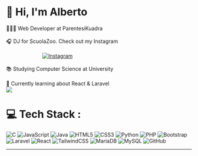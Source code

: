 # 👋 Hi, I'm Alberto
🧑🏼‍💻 Web Developer at ParentesiKuadra<br/><br>🎧 DJ for ScuolaZoo. Check out my Instagram<br/>  
&nbsp;&nbsp;&nbsp;&nbsp;&nbsp;&nbsp;&nbsp;&nbsp;&nbsp;&nbsp;&nbsp;&nbsp;&nbsp;&nbsp;&nbsp;&nbsp;&nbsp;&nbsp;&nbsp;&nbsp;&nbsp;&nbsp;&nbsp;&nbsp;&nbsp;[![Instagram](https://img.shields.io/badge/Instagram-%23E4405F.svg?logo=Instagram&logoColor=white)](https://www.instagram.com/alberto_melotti/?hl=it) 
<br/><br>📚 Studying Computer Science at University<br/><br>💭 Currently learning about React & Laravel<br/>
![](https://github-readme-stats.vercel.app/api?username=AlbertoMelottiDev&theme=transparent&hide_border=true&include_all_commits=false&count_private=false)<br/>

# 💻 Tech Stack :
![C](https://img.shields.io/badge/c-%2300599C.svg?style=plastic&logo=c&logoColor=white) ![JavaScript](https://img.shields.io/badge/javascript-%23323330.svg?style=plastic&logo=javascript&logoColor=%23F7DF1E) ![Java](https://img.shields.io/badge/java-%23ED8B00.svg?style=plastic&logo=openjdk&logoColor=white) ![HTML5](https://img.shields.io/badge/html5-%23E34F26.svg?style=plastic&logo=html5&logoColor=white) ![CSS3](https://img.shields.io/badge/css3-%231572B6.svg?style=plastic&logo=css3&logoColor=white) ![Python](https://img.shields.io/badge/python-3670A0?style=plastic&logo=python&logoColor=ffdd54) ![PHP](https://img.shields.io/badge/php-%23777BB4.svg?style=plastic&logo=php&logoColor=white) ![Bootstrap](https://img.shields.io/badge/bootstrap-%238511FA.svg?style=plastic&logo=bootstrap&logoColor=white) ![Laravel](https://img.shields.io/badge/laravel-%23FF2D20.svg?style=plastic&logo=laravel&logoColor=white) ![React](https://img.shields.io/badge/react-%2320232a.svg?style=plastic&logo=react&logoColor=%2361DAFB) ![TailwindCSS](https://img.shields.io/badge/tailwindcss-%2338B2AC.svg?style=plastic&logo=tailwind-css&logoColor=white) ![MariaDB](https://img.shields.io/badge/MariaDB-003545?style=plastic&logo=mariadb&logoColor=white) ![MySQL](https://img.shields.io/badge/mysql-4479A1.svg?style=plastic&logo=mysql&logoColor=white) ![GitHub](https://img.shields.io/badge/github-%23121011.svg?style=plastic&logo=github&logoColor=white)
 
<!--# 📊 GitHub Stats                                                                                                                                                                                                                                      :  
![](https://github-readme-stats.vercel.app/api?username=AlbertoMelottiDev&theme=transparent&hide_border=true&include_all_commits=false&count_private=false)<br/>
![](https://github-readme-streak-stats.herokuapp.com/?user=AlbertoMelottiDev&theme=transparent&hide_border=true) <br/>
![](https://github-readme-stats.vercel.app/api/top-langs/?username=AlbertoMelottiDev&theme=transparent&hide_border=true&include_all_commits=false&count_private=false&layout=compact)
 
## 🌐 Socials                                   : 
[![Instagram](https://img.shields.io/badge/Instagram-%23E4405F.svg?logo=Instagram&logoColor=white)](https://instagram.com/https://www.instagram.com/alberto_melotti/?hl=it) 

<!--### 🔝  Top Contributed Repo                  .
![](https://github-contributor-stats.vercel.app/api?username=AlbertoMelottiDev&limit=5&theme=transparent&combine_all_yearly_contributions=true)
-->

---
<!--  [![](https://visitcount.itsvg.in/api?id=AlbertoMelottiDev&icon=5&color=1)](https://visitcount.itsvg.in) -->

<!-- Proudly created with GPRM ( https://gprm.itsvg.in ) -->
